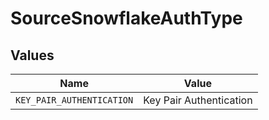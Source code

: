 # SourceSnowflakeAuthType


## Values

| Name                      | Value                     |
| ------------------------- | ------------------------- |
| `KEY_PAIR_AUTHENTICATION` | Key Pair Authentication   |